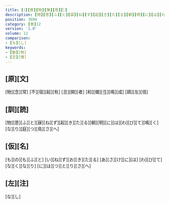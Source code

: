 ```yaml
---
title: [（][寄][物][陳][思][）]
description: [物][思][ふ][と][寐][ね][ず][起][き][た][る][朝][明][に][は][わ][び][て][鳴][く][な][り][庭][つ][鳥][さ][へ]
position: 3094
category: [巻]12
version: '1.0'
volume: 12
comparison:
- [な][し]
keywords:
- [動][物]
- [恋][情]
---
```


## [原][文]

[物][念][常] [不][宿][起][有] [旦][開][者] [和][備][弖][鳴][成] [鶏][左][倍]

## [訓][読]

[物][思][ふ][と][寐][ね][ず][起][き][た][る][朝][明][に][は][わ][び][て][鳴][く][な][り][庭][つ][鳥][さ][へ]

## [仮][名]

[も][の][も][ふ][と] [い][ね][ず][お][き][た][る] [あ][さ][け][に][は] [わ][び][て][な][く][な][り] [に][は][つ][と][り][さ][へ]

## [左][注]

[な][し]
